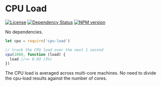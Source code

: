 # CPU Load

[![License](https://img.shields.io/badge/license-MIT-317BF9.svg?style=flat)](https://tldrlegal.com/license/mit-license "MIT License")
 [![Dependency Status](https://david-dm.org/davidchubbs/cpu-load.svg?style=flat)](https://david-dm.org/davidchubbs/cpu-load)
[![NPM version](https://img.shields.io/npm/v/cpu-load.svg?style=flat)](https://npmjs.org/package/cpu-load)

No dependencies.

```js
let cpu = require('cpu-load')

// track the CPU load over the next 1 second
cpu(1000, function (load) {
  load //=> 0.03 (3%)
})
```

The CPU load is averaged across multi-core machines. No need to divide the cpu-load results against the number of cores.
